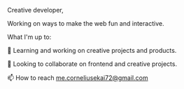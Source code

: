 
Creative developer,

Working on ways to make the web fun and interactive.

What I'm up to:

🌱 Learning and working on creative projects and products.

👯 Looking to collaborate on frontend and creative projects.

📫 How to reach me.corneliusekai72@gmail.com


